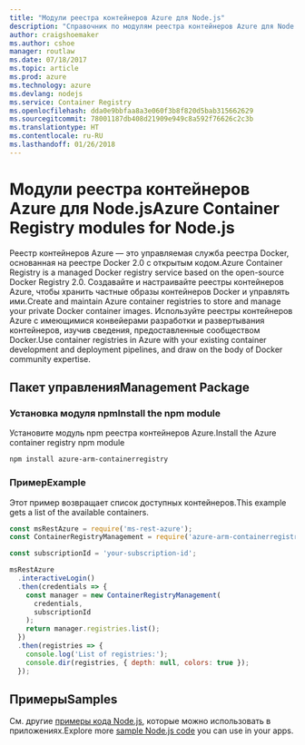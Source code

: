 ```yaml
---
title: "Модули реестра контейнеров Azure для Node.js"
description: "Справочник по модулям реестра контейнеров Azure для Node.js"
author: craigshoemaker
ms.author: cshoe
manager: routlaw
ms.date: 07/18/2017
ms.topic: article
ms.prod: azure
ms.technology: azure
ms.devlang: nodejs
ms.service: Container Registry
ms.openlocfilehash: dda0e9bbfaa8a3e060f3b8f820d5bab315662629
ms.sourcegitcommit: 78001187db408d21909e949c8a592f76626c2c3b
ms.translationtype: HT
ms.contentlocale: ru-RU
ms.lasthandoff: 01/26/2018
---
```

# <a name="azure-container-registry-modules-for-nodejs"></a><span data-ttu-id="0e926-103">Модули реестра контейнеров Azure для Node.js</span><span class="sxs-lookup"><span data-stu-id="0e926-103">Azure Container Registry modules for Node.js</span></span>

<span data-ttu-id="0e926-104">Реестр контейнеров Azure — это управляемая служба реестра Docker, основанная на реестре Docker 2.0 с открытым кодом.</span><span class="sxs-lookup"><span data-stu-id="0e926-104">Azure Container Registry is a managed Docker registry service based on the open-source Docker Registry 2.0.</span></span> <span data-ttu-id="0e926-105">Создавайте и настраивайте реестры контейнеров Azure, чтобы хранить частные образы контейнеров Docker и управлять ими.</span><span class="sxs-lookup"><span data-stu-id="0e926-105">Create and maintain Azure container registries to store and manage your private Docker container images.</span></span> <span data-ttu-id="0e926-106">Используйте реестры контейнеров Azure с имеющимися конвейерами разработки и развертывания контейнеров, изучив сведения, предоставленные сообществом Docker.</span><span class="sxs-lookup"><span data-stu-id="0e926-106">Use container registries in Azure with your existing container development and deployment pipelines, and draw on the body of Docker community expertise.</span></span>

## <a name="management-package"></a><span data-ttu-id="0e926-107">Пакет управления</span><span class="sxs-lookup"><span data-stu-id="0e926-107">Management Package</span></span>

### <a name="install-the-npm-module"></a><span data-ttu-id="0e926-108">Установка модуля npm</span><span class="sxs-lookup"><span data-stu-id="0e926-108">Install the npm module</span></span>

<span data-ttu-id="0e926-109">Установите модуль npm реестра контейнеров Azure.</span><span class="sxs-lookup"><span data-stu-id="0e926-109">Install the Azure container registry npm module</span></span>

```bash
npm install azure-arm-containerregistry
```

### <a name="example"></a><span data-ttu-id="0e926-110">Пример</span><span class="sxs-lookup"><span data-stu-id="0e926-110">Example</span></span>

<span data-ttu-id="0e926-111">Этот пример возвращает список доступных контейнеров.</span><span class="sxs-lookup"><span data-stu-id="0e926-111">This example gets a list of the available containers.</span></span>

```javascript
const msRestAzure = require('ms-rest-azure');
const ContainerRegistryManagement = require('azure-arm-containerregistry');

const subscriptionId = 'your-subscription-id';

msRestAzure
  .interactiveLogin()
  .then(credentials => {
    const manager = new ContainerRegistryManagement(
      credentials,
      subscriptionId
    );
    return manager.registries.list();
  })
  .then(registries => {
    console.log('List of registries:');
    console.dir(registries, { depth: null, colors: true });
  });
```

## <a name="samples"></a><span data-ttu-id="0e926-112">Примеры</span><span class="sxs-lookup"><span data-stu-id="0e926-112">Samples</span></span>

<span data-ttu-id="0e926-113">См. другие [примеры кода Node.js](https://azure.microsoft.com/resources/samples/?platform=nodejs), которые можно использовать в приложениях.</span><span class="sxs-lookup"><span data-stu-id="0e926-113">Explore more [sample Node.js code](https://azure.microsoft.com/resources/samples/?platform=nodejs) you can use in your apps.</span></span>
